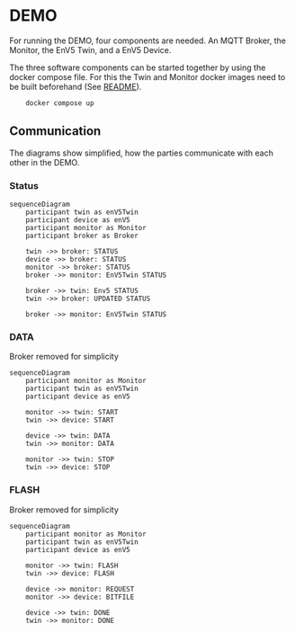 # DEMO

For running the DEMO, four components are needed. An MQTT Broker, the Monitor, the EnV5 Twin, and a EnV5 Device.

The three software components can be started together by using the docker compose file.
For this the Twin and Monitor docker images need to be built beforehand (See [README](../README.md#docker-container)).

```bash
    docker compose up
```

## Communication

The diagrams show simplified, how the parties communicate with each other in the DEMO.

### Status

```mermaid
sequenceDiagram
    participant twin as enV5Twin
    participant device as enV5
    participant monitor as Monitor
    participant broker as Broker

    twin ->> broker: STATUS
    device ->> broker: STATUS
    monitor ->> broker: STATUS
    broker ->> monitor: EnV5Twin STATUS

    broker ->> twin: Env5 STATUS
    twin ->> broker: UPDATED STATUS

    broker ->> monitor: EnV5Twin STATUS
```

### DATA

Broker removed for simplicity

```mermaid
sequenceDiagram
    participant monitor as Monitor
    participant twin as enV5Twin
    participant device as enV5

    monitor ->> twin: START
    twin ->> device: START

    device ->> twin: DATA
    twin ->> monitor: DATA

    monitor ->> twin: STOP
    twin ->> device: STOP
```

### FLASH

Broker removed for simplicity

```mermaid
sequenceDiagram
    participant monitor as Monitor
    participant twin as enV5Twin
    participant device as enV5

    monitor ->> twin: FLASH
    twin ->> device: FLASH

    device ->> monitor: REQUEST
    monitor ->> device: BITFILE

    device ->> twin: DONE
    twin ->> monitor: DONE
```
